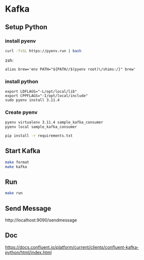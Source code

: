 # Kafka

## Setup Python

### install pyenv

```bash
curl -fsSL https://pyenv.run | bash
```

zsh:

```
alias brew='env PATH="${PATH//$(pyenv root)\/shims:/}" brew'
```

### install python

```
export LDFLAGS="-L/opt/local/lib"
export CPPFLAGS="-I/opt/local/include"
sudo pyenv install 3.11.4
```

### Create pyenv

```bash
pyenv virtualenv 3.11.4 sample_kafka_consumer
pyenv local sample_kafka_consumer
```

```bash
pip install -r requirements.txt
```

## Start Kafka

```bash
make format 
make kafka
```

## Run

```bash
make run
```

## Send Message

http://localhost:9090/sendmessage

## Doc

https://docs.confluent.io/platform/current/clients/confluent-kafka-python/html/index.html
